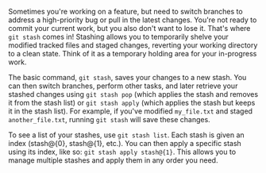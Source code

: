 Sometimes you're working on a feature, but need to switch branches to address a high-priority bug or pull in the latest changes. You're not ready to commit your current work, but you also don't want to lose it. That's where `git stash` comes in! Stashing allows you to temporarily shelve your modified tracked files and staged changes, reverting your working directory to a clean state. Think of it as a temporary holding area for your in-progress work.

The basic command, `git stash`, saves your changes to a new stash. You can then switch branches, perform other tasks, and later retrieve your stashed changes using `git stash pop` (which applies the stash and removes it from the stash list) or `git stash apply` (which applies the stash but keeps it in the stash list). For example, if you've modified `my_file.txt` and staged `another_file.txt`, running `git stash` will save these changes.

To see a list of your stashes, use `git stash list`. Each stash is given an index (stash@{0}, stash@{1}, etc.). You can then apply a specific stash using its index, like so: `git stash apply stash@{1}`. This allows you to manage multiple stashes and apply them in any order you need.
